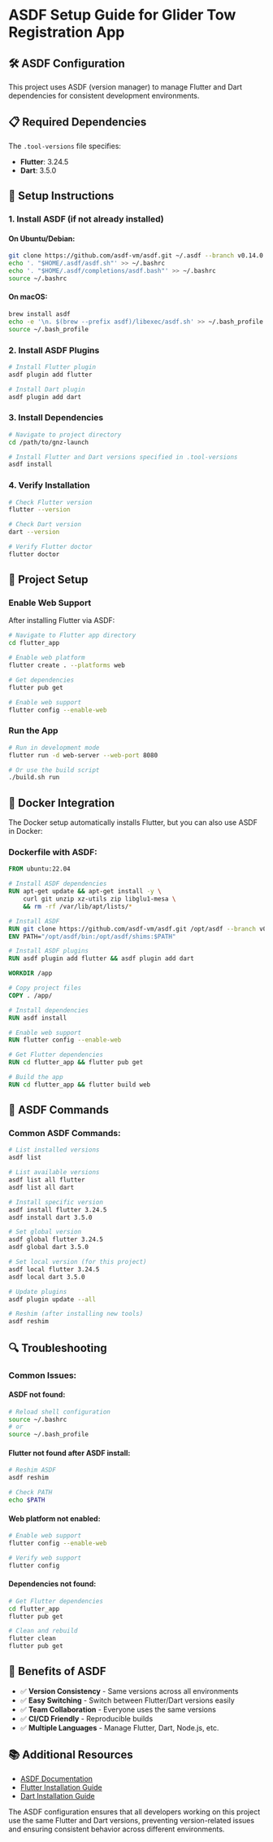 # ASDF Setup Guide for Glider Tow Registration App

## 🛠️ **ASDF Configuration**

This project uses ASDF (version manager) to manage Flutter and Dart dependencies for consistent development environments.

## 📋 **Required Dependencies**

The `.tool-versions` file specifies:
- **Flutter**: 3.24.5
- **Dart**: 3.5.0

## 🚀 **Setup Instructions**

### **1. Install ASDF (if not already installed)**

#### **On Ubuntu/Debian:**
```bash
git clone https://github.com/asdf-vm/asdf.git ~/.asdf --branch v0.14.0
echo '. "$HOME/.asdf/asdf.sh"' >> ~/.bashrc
echo '. "$HOME/.asdf/completions/asdf.bash"' >> ~/.bashrc
source ~/.bashrc
```

#### **On macOS:**
```bash
brew install asdf
echo -e '\n. $(brew --prefix asdf)/libexec/asdf.sh' >> ~/.bash_profile
source ~/.bash_profile
```

### **2. Install ASDF Plugins**

```bash
# Install Flutter plugin
asdf plugin add flutter

# Install Dart plugin  
asdf plugin add dart
```

### **3. Install Dependencies**

```bash
# Navigate to project directory
cd /path/to/gnz-launch

# Install Flutter and Dart versions specified in .tool-versions
asdf install
```

### **4. Verify Installation**

```bash
# Check Flutter version
flutter --version

# Check Dart version
dart --version

# Verify Flutter doctor
flutter doctor
```

## 🔧 **Project Setup**

### **Enable Web Support**

After installing Flutter via ASDF:

```bash
# Navigate to Flutter app directory
cd flutter_app

# Enable web platform
flutter create . --platforms web

# Get dependencies
flutter pub get

# Enable web support
flutter config --enable-web
```

### **Run the App**

```bash
# Run in development mode
flutter run -d web-server --web-port 8080

# Or use the build script
./build.sh run
```

## 🐳 **Docker Integration**

The Docker setup automatically installs Flutter, but you can also use ASDF in Docker:

### **Dockerfile with ASDF:**
```dockerfile
FROM ubuntu:22.04

# Install ASDF dependencies
RUN apt-get update && apt-get install -y \
    curl git unzip xz-utils zip libglu1-mesa \
    && rm -rf /var/lib/apt/lists/*

# Install ASDF
RUN git clone https://github.com/asdf-vm/asdf.git /opt/asdf --branch v0.14.0
ENV PATH="/opt/asdf/bin:/opt/asdf/shims:$PATH"

# Install ASDF plugins
RUN asdf plugin add flutter && asdf plugin add dart

WORKDIR /app

# Copy project files
COPY . /app/

# Install dependencies
RUN asdf install

# Enable web support
RUN flutter config --enable-web

# Get Flutter dependencies
RUN cd flutter_app && flutter pub get

# Build the app
RUN cd flutter_app && flutter build web
```

## 📝 **ASDF Commands**

### **Common ASDF Commands:**
```bash
# List installed versions
asdf list

# List available versions
asdf list all flutter
asdf list all dart

# Install specific version
asdf install flutter 3.24.5
asdf install dart 3.5.0

# Set global version
asdf global flutter 3.24.5
asdf global dart 3.5.0

# Set local version (for this project)
asdf local flutter 3.24.5
asdf local dart 3.5.0

# Update plugins
asdf plugin update --all

# Reshim (after installing new tools)
asdf reshim
```

## 🔍 **Troubleshooting**

### **Common Issues:**

#### **ASDF not found:**
```bash
# Reload shell configuration
source ~/.bashrc
# or
source ~/.bash_profile
```

#### **Flutter not found after ASDF install:**
```bash
# Reshim ASDF
asdf reshim

# Check PATH
echo $PATH
```

#### **Web platform not enabled:**
```bash
# Enable web support
flutter config --enable-web

# Verify web support
flutter config
```

#### **Dependencies not found:**
```bash
# Get Flutter dependencies
cd flutter_app
flutter pub get

# Clean and rebuild
flutter clean
flutter pub get
```

## 🎯 **Benefits of ASDF**

- ✅ **Version Consistency** - Same versions across all environments
- ✅ **Easy Switching** - Switch between Flutter/Dart versions easily
- ✅ **Team Collaboration** - Everyone uses the same versions
- ✅ **CI/CD Friendly** - Reproducible builds
- ✅ **Multiple Languages** - Manage Flutter, Dart, Node.js, etc.

## 📚 **Additional Resources**

- [ASDF Documentation](https://asdf-vm.com/)
- [Flutter Installation Guide](https://docs.flutter.dev/get-started/install)
- [Dart Installation Guide](https://dart.dev/get-dart)

The ASDF configuration ensures that all developers working on this project use the same Flutter and Dart versions, preventing version-related issues and ensuring consistent behavior across different environments.

